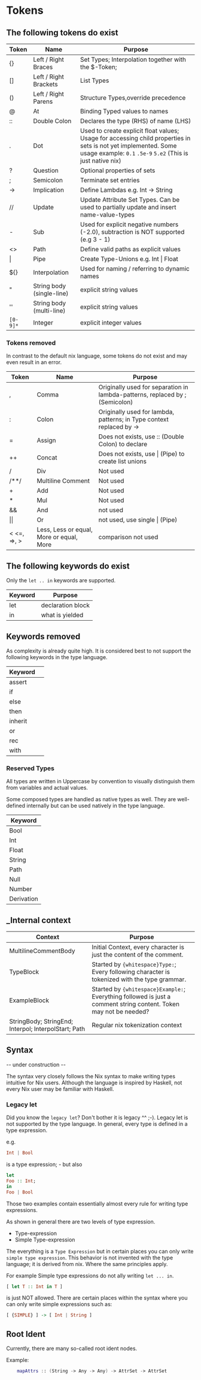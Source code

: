 # Tokens

## The following tokens do exist

|Token | Name | Purpose |
|---|---|---|
| {} | Left / Right Braces | Set Types; Interpolation together with the $-Token; |
| [] | Left / Right Brackets | List Types |
| () | Left / Right Parens | Structure Types,override precedence |
| @ | At | Binding Typed values to names |
| :: | Double Colon | Declares the type (RHS) of name (LHS) |
| . | Dot | Used to create explicit float values; Usage for accessing child properties in sets is not yet implemented. Some usage example: `0.1` `.5e-9` `5.e2` (This is just native nix) |
| ? | Question | Optional properties of sets |
| ; | Semicolon | Terminate set entries |
| -> | Implication | Define Lambdas e.g. Int -> String |
| // | Update | Update Attribute Set Types. Can be used to partially update and insert name-value-types |
| - | Sub | Used for explicit negative numbers (-2.0), subtraction is NOT supported (e.g 3 - 1) |
| <> | Path | Define valid paths as explicit values |
| \| | Pipe | Create Type-Unions e.g. Int \| Float |
| ${} | Interpolation | Used for naming / referring to dynamic names |
| " | String body (single-line) | explicit string values |
| '' | String body (multi-line) | explicit string values |
| `[0-9]*` | Integer | explicit integer values |

### Tokens removed

In contrast to the default nix language, some tokens do not exist and may even result in an error.

|Token | Name | Purpose|
|---|---|---|
| , | Comma | Originally used for separation in lambda-patterns, replaced by ; (Semicolon) |
| : | Colon | Originally used for lambda, patterns; in Type context replaced by -> |
| = | Assign | Does not exists, use :: (Double Colon) to declare |
| ++ | Concat | Does not exists, use \| (Pipe) to create list unions |
| / | Div | Not used |
| /**/ | Multiline Comment | Not used |
| + | Add | Not used |
| * | Mul | Not used |
| && | And | not used |
| \|\| | Or | not used, use single \| (Pipe) |
| < <=, =>, >  | Less, Less or equal, More or equal, More | comparison not used |

## The following keywords do exist

Only the `let .. in` keywords are supported.

|Keyword |  Purpose |
|---|---|
| let | declaration block |  
| in | what is yielded |

## Keywords removed

As complexity is already quite high. It is considered best to not support the following keywords in the type language.

|Keyword | |
|---|---|
|assert |  |
|if |  |
|else |  |
|then |  |
|inherit |  |
|or |  |
|rec |  |
|with |  |

### Reserved Types

All types are written in Uppercase by convention to visually distinguish them from variables and actual values.

Some composed types are handled as native types as well. They are well-defined internally but can be used natively in the type language.

|Keyword |
|---|
| Bool |
| Int |
| Float |
| String |
| Path |
| Null |
| Number |
| Derivation |

## _Internal context

|Context | Purpose |
|---|---|
| MultilineCommentBody | Initial Context, every character is just the content of the comment. |
| TypeBlock | Started by `{whitespace}Type:`; Every following character is tokenized with the type grammar. |
| ExampleBlock | Started by `{whitespace}Example:`; Everything followed is just a comment string content. Token may not be needed? |
| StringBody; StringEnd; Interpol; InterpolStart; Path | Regular nix tokenization context |

## Syntax

-- under construction --

The syntax very closely follows the Nix syntax to make writing types intuitive for Nix users. Although the language is inspired by Haskell, not every Nix user may be familiar with Haskell.

### Legacy let

Did you know the `legacy let`? Don't bother it is legacy ^^ ;-). Legacy let is not supported by the type language.
In general, every type is defined in a type expression.

e.g.

```hs
Int | Bool
```

is a type expression; - but also

```hs
let
Foo :: Int;
in
Foo | Bool
```

Those two examples contain essentially almost every rule for writing type expressions.

As shown in general there are two levels of type expression.

- Type-expression
- Simple Type-expression

The everything is a `Type Expression` but in certain places you can only write `simple type expression`. This behavior is not invented with the type language; it is derived from nix.
Where the same principles apply.

For example Simple type expressions do not ally writing `let ... in`.

```hs
[ let T :: Int in T ]
```

is just NOT allowed.
There are certain places within the syntax where you can only write simple expressions such as:

```hs
[ {SIMPLE} ] -> [ Int | String ]
```

## Root Ident

Currently, there are many so-called root ident nodes.

Example:

```nix  
    mapAttrs :: (String -> Any -> Any) -> AttrSet -> AttrSet
```
